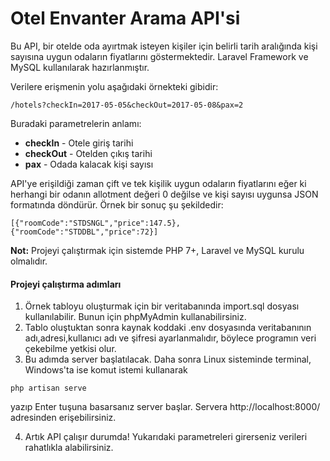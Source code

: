 # Otel Envanter Arama API'si
Bu API, bir otelde oda ayırtmak isteyen kişiler için belirli tarih aralığında kişi sayısına uygun odaların fiyatlarını göstermektedir. Laravel Framework ve MySQL kullanılarak hazırlanmıştır.

Verilere erişmenin yolu aşağıdaki örnekteki gibidir:

```
/hotels?checkIn=2017-05-05&checkOut=2017-05-08&pax=2
```

Buradaki parametrelerin anlamı:

* **checkIn** - Otele giriş tarihi
* **checkOut** - Otelden çıkış tarihi
* **pax** - Odada kalacak kişi sayısı

API'ye erişildiği zaman çift ve tek kişilik uygun odaların fiyatlarını eğer ki herhangi bir odanın allotment değeri 0 değilse ve kişi sayısı uygunsa JSON formatında döndürür. Örnek bir sonuç şu şekildedir:

```
[{"roomCode":"STDSNGL","price":147.5},{"roomCode":"STDDBL","price":72}]
```

**Not:** Projeyi çalıştırmak için sistemde PHP 7+, Laravel ve MySQL kurulu olmalıdır. 

#### Projeyi çalıştırma adımları
1. Örnek tabloyu oluşturmak için bir veritabanında import.sql dosyası kullanılabilir. Bunun için phpMyAdmin kullanabilirsiniz.
2. Tablo oluştuktan sonra kaynak koddaki .env dosyasında veritabanının adı,adresi,kullanıcı adı ve şifresi ayarlanmalıdır, böylece programın veri çekebilme yetkisi olur.
3. Bu adımda server başlatılacak. Daha sonra Linux sisteminde terminal, Windows'ta ise komut istemi kullanarak 
```
php artisan serve
```
yazıp Enter tuşuna basarsanız server başlar. Servera http://localhost:8000/ adresinden erişebilirsiniz.

4. Artık API çalışır durumda! Yukarıdaki parametreleri girerseniz verileri rahatlıkla alabilirsiniz.
